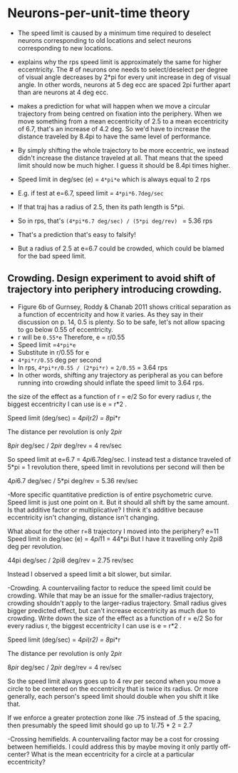Neurons-per-unit-time theory
==============

- The speed limit is caused by a minimum time required to deselect neurons corresponding to old locations and select neurons corresponding to new locations.

- explains why the rps speed limit is approximately the same for higher eccentricity. The # of neurons one needs to select/deselect per degree of visual angle decreases by 2*pi for every unit increase in deg of visual angle. In other words, neurons at 5 deg ecc are spaced 2pi further apart than are neurons at 4 deg ecc. 
- makes a prediction for what will happen when we move a circular trajectory from being centred on fixation into the periphery. When we move something from a mean eccentricity of 2.5 to a mean eccentricity of 6.7, that's an increase of 4.2 deg. So we'd have to increase the distance traveled by 8.4pi to have the same level of performance.
- By simply shifting the whole trajectory to be more eccentric, we instead didn't increase the distance traveled at all. That means that the speed limit should now be much higher. I guess it should be 8.4pi times higher.
- Speed limit in deg/sec (e) = `4*pi*e`   which is always equal to 2 rps
- E.g. if test at e=6.7, speed limit = `4*pi*6.7deg/sec`
 - If that traj has a radius of 2.5, then its path length is 5*pi.
 - So in rps, that's `(4*pi*6.7 deg/sec) / (5*pi deg/rev) ` = 5.36 rps
 - That's a prediction that's easy to falsify!
 - But a radius of 2.5 at e=6.7 could be crowded, which could be blamed for the bad speed limit.

## Crowding. Design experiment to avoid shift of trajectory into periphery introducing crowding. 
- Figure 6b of Gurnsey, Roddy & Chanab 2011 shows critical separation as a function of eccentricity and how it varies. As they say in their discussion on p. 14, 0.5 is plenty. So to be safe, let's not allow spacing to go below 0.55 of eccentricity.
- r will be `0.55*e`   Therefore, e = r/0.55
- Speed limit =`4*pi*e` 
- Substitute in r/0.55 for e
- `4*pi*r/0.55` deg per second
- In rps, `4*pi*r/0.55 / (2*pi*r)` = `2/0.55` = 3.64 rps
- In other words, shifting any trajectory as peripheral as you can before running into crowding should inflate the speed limit to 3.64 rps.


the size of the effect as a function of r = e/2   So for every radius r, the biggest eccentricity I can use is e = r*2 .

Speed limit (deg/sec) = 4*pi*(r*2) = 8*pi*r

The distance per revolution is only 2*pi*r

8*pi*r deg/sec   /    2*pi*r deg/rev   = 4 rev/sec


So speed limit at e=6.7 = 4*pi*6.7deg/sec.   I instead test a distance traveled of 5*pi = 1 revolution there, speed limit in revolutions per second will then be 

4*pi*6.7 deg/sec  /   5*pi deg/rev  = 5.36 rev/sec

-More specific quantitative prediction is of entire psychometric curve. Speed limit is just one point on it. But it should all shift by the same amount. Is that additive factor or multiplicative? I think it's additive because eccentricity isn't changing, distance isn't changing.

What about for the other r=8 trajectory I moved into the periphery? 
e=11
Speed limit in deg/sec (e) = 4*pi*11 = 44*pi
But I have it travelling only 2pi8 deg per revolution.

44pi deg/sec / 2pi8 deg/rev = 2.75 rev/sec

Instead I observed a speed limit a bit slower, but similar.

-Crowding. A countervailing factor to reduce the speed limit could be crowding. While that may be an issue for the smaller-radius trajectory, crowding shouldn't apply to the larger-radius trajectory.  Small radius gives bigger predicted effect, but can't increase eccentricity as much due to crowding. Write down the size of the effect as a function of r = e/2   So for every radius r, the biggest eccentricity I can use is e = r*2 .

Speed limit (deg/sec) = 4*pi*(r*2) = 8*pi*r

The distance per revolution is only 2*pi*r

8*pi*r deg/sec   /    2*pi*r deg/rev   = 4 rev/sec

So the speed limit always goes up to 4 rev per second when you move a circle to be centered on the eccentricity that is twice its radius. Or more generally, each person's speed limit should double when you shift it like that.

If we enforce a greater protection zone like .75 instead of .5 the spacing, then presumably the speed limit should go up to 1/.75 * 2 = 2.7 


-Crossing hemifields. A countervailing factor may be a cost for crossing between hemifields. I could address this by maybe moving it only partly off-center? What is the mean eccentricity for a circle at a particular eccentricity?


